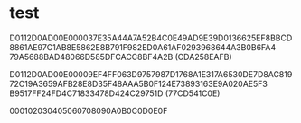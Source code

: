 # test
D0112D0AD00E000037E35A44A7A52B4C0E49AD9E39D0136625EF8BBCD8861AE97C1AB8E5862E8B791F982ED0A61AF0293968644A3B0B6FA4
79A5688BAD48066D585DFCACC8BF4A2B (CDA258EAFB)

D0112D0AD00E00009EF4FF063D9757987D1768A1E317A6530DE7D8AC81972C19A3659AFB28E8D35F48AAA5B0F124E73893163E9A020AE5F3
B9517FF24FD4C71833478D424C29751D (77CD541C0E)

000102030405060708090A0B0C0D0E0F


